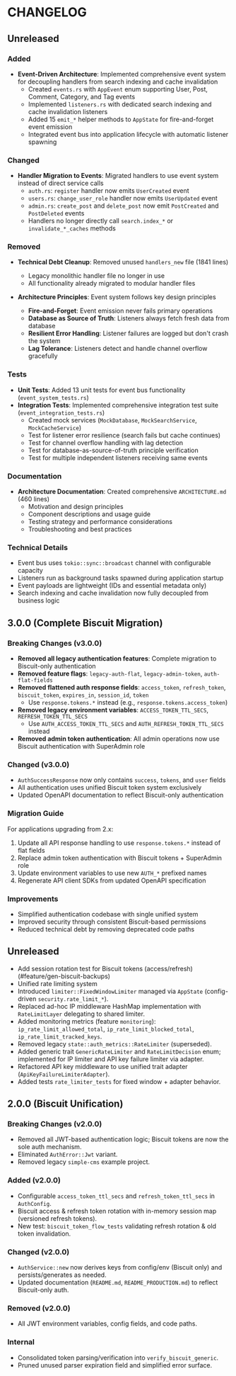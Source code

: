 # CHANGELOG

## Unreleased

### Added

- **Event-Driven Architecture**: Implemented comprehensive event system for decoupling handlers from search indexing and cache invalidation
  - Created `events.rs` with `AppEvent` enum supporting User, Post, Comment, Category, and Tag events
  - Implemented `listeners.rs` with dedicated search indexing and cache invalidation listeners
  - Added 15 `emit_*` helper methods to `AppState` for fire-and-forget event emission
  - Integrated event bus into application lifecycle with automatic listener spawning

### Changed

- **Handler Migration to Events**: Migrated handlers to use event system instead of direct service calls
  - `auth.rs`: `register` handler now emits `UserCreated` event
  - `users.rs`: `change_user_role` handler now emits `UserUpdated` event
  - `admin.rs`: `create_post` and `delete_post` now emit `PostCreated` and `PostDeleted` events
  - Handlers no longer directly call `search.index_*` or `invalidate_*_caches` methods

### Removed

- **Technical Debt Cleanup**: Removed unused `handlers_new` file (1841 lines)
  - Legacy monolithic handler file no longer in use
  - All functionality already migrated to modular handler files

- **Architecture Principles**: Event system follows key design principles
  - **Fire-and-Forget**: Event emission never fails primary operations
  - **Database as Source of Truth**: Listeners always fetch fresh data from database
  - **Resilient Error Handling**: Listener failures are logged but don't crash the system
  - **Lag Tolerance**: Listeners detect and handle channel overflow gracefully

### Tests

- **Unit Tests**: Added 13 unit tests for event bus functionality (`event_system_tests.rs`)
- **Integration Tests**: Implemented comprehensive integration test suite (`event_integration_tests.rs`)
  - Created mock services (`MockDatabase`, `MockSearchService`, `MockCacheService`)
  - Test for listener error resilience (search fails but cache continues)
  - Test for channel overflow handling with lag detection
  - Test for database-as-source-of-truth principle verification
  - Test for multiple independent listeners receiving same events

### Documentation

- **Architecture Documentation**: Created comprehensive `ARCHITECTURE.md` (460 lines)
  - Motivation and design principles
  - Component descriptions and usage guide
  - Testing strategy and performance considerations
  - Troubleshooting and best practices

### Technical Details

- Event bus uses `tokio::sync::broadcast` channel with configurable capacity
- Listeners run as background tasks spawned during application startup
- Event payloads are lightweight (IDs and essential metadata only)
- Search indexing and cache invalidation now fully decoupled from business logic

## 3.0.0 (Complete Biscuit Migration)

### Breaking Changes (v3.0.0)

- **Removed all legacy authentication features**: Complete migration to Biscuit-only authentication
- **Removed feature flags**: `legacy-auth-flat`, `legacy-admin-token`, `auth-flat-fields`
- **Removed flattened auth response fields**: `access_token`, `refresh_token`, `biscuit_token`, `expires_in`, `session_id`, `token`
  - Use `response.tokens.*` instead (e.g., `response.tokens.access_token`)
- **Removed legacy environment variables**: `ACCESS_TOKEN_TTL_SECS`, `REFRESH_TOKEN_TTL_SECS`
  - Use `AUTH_ACCESS_TOKEN_TTL_SECS` and `AUTH_REFRESH_TOKEN_TTL_SECS` instead
- **Removed admin token authentication**: All admin operations now use Biscuit authentication with SuperAdmin role

### Changed (v3.0.0)

- `AuthSuccessResponse` now only contains `success`, `tokens`, and `user` fields
- All authentication uses unified Biscuit token system exclusively
- Updated OpenAPI documentation to reflect Biscuit-only authentication

### Migration Guide

For applications upgrading from 2.x:

1. Update all API response handling to use `response.tokens.*` instead of flat fields
2. Replace admin token authentication with Biscuit tokens + SuperAdmin role
3. Update environment variables to use new `AUTH_*` prefixed names
4. Regenerate API client SDKs from updated OpenAPI specification

### Improvements

- Simplified authentication codebase with single unified system
- Improved security through consistent Biscuit-based permissions
- Reduced technical debt by removing deprecated code paths

## Unreleased

- Add session rotation test for Biscuit tokens (access/refresh) (#feature/gen-biscuit-backups)
- Unified rate limiting system
- Introduced `limiter::FixedWindowLimiter` managed via `AppState` (config-driven `security.rate_limit_*`).
- Replaced ad-hoc IP middleware HashMap implementation with `RateLimitLayer` delegating to shared limiter.
- Added monitoring metrics (feature `monitoring`): `ip_rate_limit_allowed_total`, `ip_rate_limit_blocked_total`, `ip_rate_limit_tracked_keys`.
- Removed legacy `state::auth_metrics::RateLimiter` (superseded).
- Added generic trait `GenericRateLimiter` and `RateLimitDecision` enum; implemented for IP limiter and API key failure limiter via adapter.
- Refactored API key middleware to use unified trait adapter (`ApiKeyFailureLimiterAdapter`).
- Added tests `rate_limiter_tests` for fixed window + adapter behavior.

## 2.0.0 (Biscuit Unification)

### Breaking Changes (v2.0.0)

- Removed all JWT-based authentication logic; Biscuit tokens are now the sole auth mechanism.
- Eliminated `AuthError::Jwt` variant.
- Removed legacy `simple-cms` example project.

### Added (v2.0.0)

- Configurable `access_token_ttl_secs` and `refresh_token_ttl_secs` in `AuthConfig`.
- Biscuit access & refresh token rotation with in-memory session map (versioned refresh tokens).
- New test: `biscuit_token_flow_tests` validating refresh rotation & old token invalidation.

### Changed (v2.0.0)

- `AuthService::new` now derives keys from config/env (Biscuit only) and persists/generates as needed.
- Updated documentation (`README.md`, `README_PRODUCTION.md`) to reflect Biscuit-only auth.

### Removed (v2.0.0)

- All JWT environment variables, config fields, and code paths.


### Internal

- Consolidated token parsing/verification into `verify_biscuit_generic`.
- Pruned unused parser expiration field and simplified error surface.
